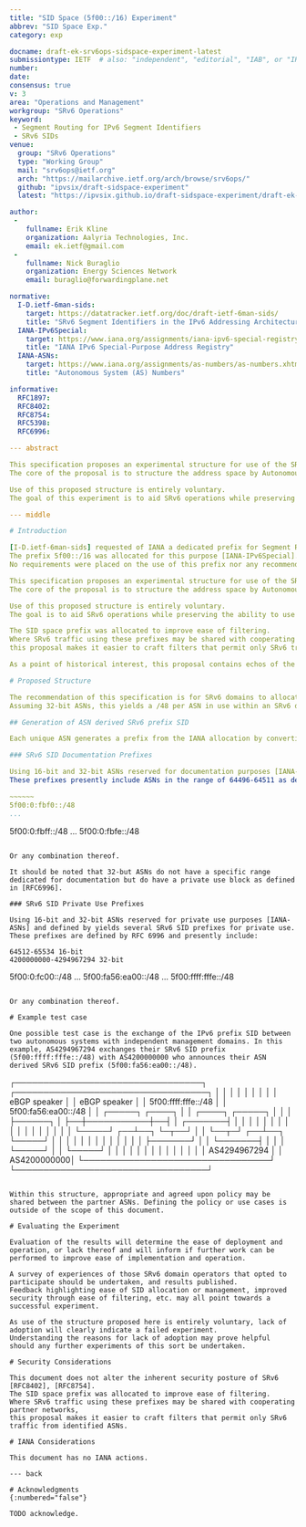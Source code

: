 ```yaml
---
title: "SID Space (5f00::/16) Experiment"
abbrev: "SID Space Exp."
category: exp

docname: draft-ek-srv6ops-sidspace-experiment-latest
submissiontype: IETF  # also: "independent", "editorial", "IAB", or "IRTF"
number:
date:
consensus: true
v: 3
area: "Operations and Management"
workgroup: "SRv6 Operations"
keyword:
 - Segment Routing for IPv6 Segment Identifiers
 - SRv6 SIDs
venue:
  group: "SRv6 Operations"
  type: "Working Group"
  mail: "srv6ops@ietf.org"
  arch: "https://mailarchive.ietf.org/arch/browse/srv6ops/"
  github: "ipvsix/draft-sidspace-experiment"
  latest: "https://ipvsix.github.io/draft-sidspace-experiment/draft-ek-srv6ops-sidspace-experiment.html"

author:
 -
    fullname: Erik Kline
    organization: Aalyria Technologies, Inc.
    email: ek.ietf@gmail.com
 -
    fullname: Nick Buraglio
    organization: Energy Sciences Network
    email: buraglio@forwardingplane.net

normative:
  I-D.ietf-6man-sids:
    target: https://datatracker.ietf.org/doc/draft-ietf-6man-sids/
    title: "SRv6 Segment Identifiers in the IPv6 Addressing Architecture"
  IANA-IPv6Special:
    target: https://www.iana.org/assignments/iana-ipv6-special-registry/iana-ipv6-special-registry.xhtml
    title: "IANA IPv6 Special-Purpose Address Registry"
  IANA-ASNs:
    target: https://www.iana.org/assignments/as-numbers/as-numbers.xhtml
    title: "Autonomous System (AS) Numbers"

informative:
  RFC1897:
  RFC8402:
  RFC8754:
  RFC5398:
  RFC6996:

--- abstract

This specification proposes an experimental structure for use of the SRv6 SIDs prefix in support of Inter-domain SRv6 networks.
The core of the proposal is to structure the address space by Autonomous System Number (ASN).

Use of this proposed structure is entirely voluntary.
The goal of this experiment is to aid SRv6 operations while preserving the ability to use this prefix across cooperating SRv6 domains, but not across the general Internet.

--- middle

# Introduction

[I-D.ietf-6man-sids] requested of IANA a dedicated prefix for Segment Routing over IPv6 [RFC8402] Segment Identifiers (SRv6 SIDs), with the aim of "improv\[ing\] security by making it simpler to filter traffic at the edge of the SR domains."
The prefix 5f00::/16 was allocated for this purpose [IANA-IPv6Special].
No requirements were placed on the use of this prefix nor any recommendations made for structured use of this prefix.

This specification proposes an experimental structure for use of the SRv6 SIDs prefix in support of Inter-domain SRv6 networks.
The core of the proposal is to structure the address space by Autonomous System Number (ASN).

Use of this proposed structure is entirely voluntary.
The goal is to aid SRv6 operations while preserving the ability to use this prefix across cooperating SRv6 domains, but not across the general Internet.

The SID space prefix was allocated to improve ease of filtering.
Where SRv6 traffic using these prefixes may be shared with cooperating partner networks,
this proposal makes it easier to craft filters that permit only SRv6 traffic from identified ASNs.

As a point of historical interest, this proposal contains echos of the structure of the original 6bone test allocation [RFC1897].

# Proposed Structure

The recommendation of this specification is for SRv6 domains to allocate SIDs from prefixes that are concatenations of the SRv6 SID prefix (5f00::/16) and an applicable ASN.
Assuming 32-bit ASNs, this yields a /48 per ASN in use within an SRv6 domain, i.e. 5f00:as.hi16:as.lo16::/48.

## Generation of ASN derived SRv6 prefix SID

Each unique ASN generates a prefix from the IANA allocation by converting mutually agreed upon ASNs to hexidecimal, and inserting this hex into a /48 prefix.

### SRv6 SID Documentation Prefixes

Using 16-bit and 32-bit ASNs reserved for documentation purposes [IANA-ASNs] yields several SRv6 SID prefixes that might be used for SRv6 documentation purposes.
These prefixes presently include ASNs in the range of 64496-64511 as defined in [RFC5398]:

~~~~~~
5f00:0:fbf0::/48
...
```

5f00:0:fbff::/48
...
5f00:0:fbfe::/48
~~~~~~

Or any combination thereof.

It should be noted that 32-but ASNs do not have a specific range dedicated for documentation but do have a private use block as defined in [RFC6996].

### SRv6 SID Private Use Prefixes

Using 16-bit and 32-bit ASNs reserved for private use purposes [IANA-ASNs] and defined by yields several SRv6 SID prefixes for private use.
These prefixes are defined by RFC 6996 and presently include:

64512-65534 16-bit
4200000000-4294967294 32-bit

~~~~~~
5f00:0:fc00::/48
...
5f00:fa56:ea00::/48
...
5f00:ffff:fffe::/48
~~~~~~

Or any combination thereof.

# Example test case

One possible test case is the exchange of the IPv6 prefix SID between two autonomous systems with independent management domains. In this example, AS4294967294 exchanges their SRv6 SID prefix (5f00:ffff:fffe::/48) with AS4200000000 who announces their ASN derived SRv6 SID prefix (5f00:fa56:ea00::/48).
~~~~~~
  ┌─────────────────────────────────┐           ┌──────────────────────────────────┐
  │                                 │           │                                  │
  │                                 │           │                                  │
  │                  eBGP speaker   │           │   eBGP speaker                   │
  │           5f00:ffff:fffe::/48   │           │   5f00:fa56:ea00::/48            │
  │   ┌─────┐               ┌────┐  │           │  ┌────┐                ┌─────┐   │
  │   │     ├──────┐        │    ├──┼───────────┼──┤    │        ┌───────┤     │   │
  │   │     │      │        │    │  │           │  │    │        │       │     │   │
  │   └─────┘   ┌──┴──┐     └─┬──┘  │           │  └──┬─┘     ┌──┴──┐    └─────┘   │
  │             │     │       │     │           │     │       │     │              │
  │             │     ├───────┘     │           │     └───────┤     │              │
  │             └─────┘             │           │             └─────┘              │
  │                                 │           │                                  │
  │                                 │           │                                  │
  │                                 │           │                                  │
  │ AS4294967294                    │           │                      AS4200000000│
  └─────────────────────────────────┘           └──────────────────────────────────┘
~~~~~~

Within this structure, appropriate and agreed upon policy may be shared between the partner ASNs. Defining the policy or use cases is outside of the scope of this document.

# Evaluating the Experiment

Evaluation of the results will determine the ease of deployment and operation, or lack thereof and will inform if further work can be performed to improve ease of implementation and operation.

A survey of experiences of those SRv6 domain operators that opted to participate should be undertaken, and results published.
Feedback highlighting ease of SID allocation or management, improved security through ease of filtering, etc. may all point towards a successful experiment.

As use of the structure proposed here is entirely voluntary, lack of adoption will clearly indicate a failed experiment.
Understanding the reasons for lack of adoption may prove helpful should any further experiments of this sort be undertaken.

# Security Considerations

This document does not alter the inherent security posture of SRv6 [RFC8402], [RFC8754].
The SID space prefix was allocated to improve ease of filtering.
Where SRv6 traffic using these prefixes may be shared with cooperating partner networks,
this proposal makes it easier to craft filters that permit only SRv6 traffic from identified ASNs.

# IANA Considerations

This document has no IANA actions.

--- back

# Acknowledgments
{:numbered="false"}

TODO acknowledge.
